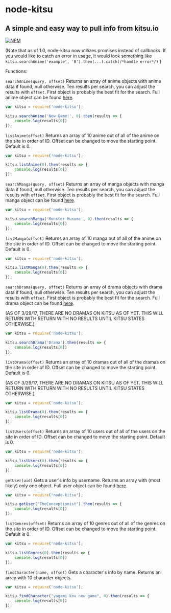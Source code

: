 # node-kitsu #
## A simple and easy way to pull info from kitsu.io ##

[![NPM](https://nodei.co/npm/node-kitsu.png)](https://nodei.co/npm/node-kitsu/)

(Note that as of 1.0, node-kitsu now utilizes promises instead of callbacks. If you would like to catch an error in usage, it would look something like `kitsu.searchAnime('example', '0').then(...).catch(/*handle error*/)`.)

Functions:

`searchAnime(query, offset)`
Returns an array of anime objects with anime data if found, null otherwise. Ten results per search, you can adjust the results with `offset`. First object is probably the best fit for the search.
Full anime object can be found [here](http://docs.kitsu17.apiary.io/#reference/media/anime).

```javascript
var kitsu = require('node-kitsu');

kitsu.searchAnime('New Game!', 0).then(results => {
    console.log(results[0])
});
```

`listAnime(offset)`
Returns an array of 10 anime out of all of the anime on the site in order of ID. Offset can be changed to move the starting point. Default is 0.

```javascript
var kitsu = require('node-kitsu');

kitsu.listAnime(0).then(results => {
    console.log(results[0])
});
```

`searchManga(query, offset)`
Returns an array of manga objects with manga data if found, null otherwise. Ten results per search, you can adjust the results with `offset`. First object is probably the best fit for the search.
Full manga object can be found [here](http://docs.kitsu17.apiary.io/#reference/media/manga).

```javascript
var kitsu = require('node-kitsu');

kitsu.searchManga('Monster Musume', 0).then(results => {
    console.log(results[0])
});
```

`listManga(offset)`
Returns an array of 10 manga out of all of the anime on the site in order of ID. Offset can be changed to move the starting point. Default is 0.

```javascript
var kitsu = require('node-kitsu');

kitsu.listManga(0).then(results => {
    console.log(results[0])
});
```

`searchDrama(query, offset)`
Returns an array of drama objects with drama data if found, null otherwise. Ten results per search, you can adjust the results with `offset`.  First object is probably the best fit for the search.
Full drama object can be found [here](http://docs.kitsu17.apiary.io/#reference/media/drama).

(AS OF 3/29/17, THERE ARE NO DRAMAS ON KITSU AS OF YET. THIS WILL RETURN WITH RETURN WITH NO RESULTS UNTIL KITSU STATES OTHERWISE.)

```javascript
var kitsu = require('node-kitsu');

kitsu.searchDrama('Drama').then(results => {
    console.log(results[0])
});
```

`listDrama(offset)`
Returns an array of 10 dramas out of all of the dramas on the site in order of ID. Offset can be changed to move the starting point. Default is 0.

(AS OF 3/29/17, THERE ARE NO DRAMAS ON KITSU AS OF YET. THIS WILL RETURN WITH RETURN WITH NO RESULTS UNTIL KITSU STATES OTHERWISE.)

```javascript
var kitsu = require('node-kitsu');

kitsu.listDrama(0).then(results => {
    console.log(results[0])
});
```

`listUsers(offset)`
Returns an array of 10 users out of all of the users on the site in order of ID. Offset can be changed to move the starting point. Default is 0.

```javascript
var kitsu = require('node-kitsu');

kitsu.listUsers(0).then(results => {
    console.log(results[0])
});
```

`getUser(uid)`
Gets a user's info by username. Returns an array with (most likely) only one object.
Full user object can be found [here](http://docs.kitsu17.apiary.io/#reference/users/library/users).

```javascript
var kitsu = require('node-kitsu');

kitsu.getUser("TheConceptionist").then(results => {
    console.log(results[0])
});
```

`listGenres(offset)`
Returns an array of 10 genres out of all of the genres on the site in order of ID. Offset can be changed to move the starting point. Default is 0.

```javascript
var kitsu = require('node-kitsu');

kitsu.listGenres(0).then(results => {
    console.log(results[0])
});
```

`findCharacter(name, offset)`
Gets a character's info by name. Returns an array with 10 character objects.

```javascript
var kitsu = require('node-kitsu');

kitsu.findCharacter("yagami kou new game", 0).then(results => {
    console.log(results[0])
});
```